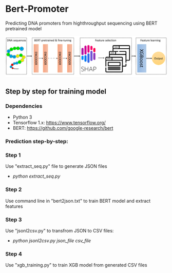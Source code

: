 # Bert-Promoter
Predicting DNA promoters from highthroughput sequencing using BERT pretrained model

![Image browser window](figures/figure_1.tif)

## Step by step for training model
### Dependencies
- Python 3
- Tensorflow 1.x: https://www.tensorflow.org/
- BERT: https://github.com/google-research/bert

### Prediction step-by-step:
### Step 1
Use "extract_seq.py" file to generate JSON files
- *python extract_seq.py*

### Step 2
Use command line in "bert2json.txt" to train BERT model and extract features

### Step 3
Use "jsonl2csv.py" to transfrom JSON to CSV files:
- *python jsonl2csv.py json_file csv_file*

### Step 4
Use "xgb_training.py" to train XGB model from generated CSV files
